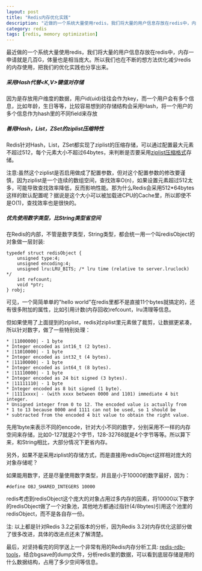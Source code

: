 ```yaml
---
layout: post
title: "Redis内存优化实践"
description: "近做的一个系统大量使用redis，我们将大量的用户信息存放在redis中，内存一申请就是几百G，体量也是相当庞大。所以我们也在不断的想方法优化减少redis的内存使用，把我们的优化实践也分享出来"
category: redis
tags: [redis, memory optimization]
---
```


最近做的一个系统大量使用redis，我们将大量的用户信息存放在redis中，内存一申请就是几百G，体量也是相当庞大。所以我们也在不断的想方法优化减少redis的内存使用，把我们的优化实践也分享出来。

##### 采用Hash代替<K,V>键值对存储
因为是存放用户维度的数据，用户id(uid)往往会作为key，而一个用户会有多个信息，比如年龄，生日等等，比较容易想到的存储结构会采用Hash，将一个用户的多个信息作为hash里的不同field来存放

##### 善用Hash，List，ZSet的ziplist压缩特性
Redis针对Hash，List，ZSet都实现了ziplist的压缩存储，可以通过配置最大元素不超过512，每个元素大小不超过64bytes，来判断是否要采用[ziplist压缩格式](http://redisbook1e-gallery.readthedocs.io/en/latest/7-ziplist.html)存储。

注意:虽然这个ziplist是否启用做成了配置参数，但对这个配置参数的修改要谨慎，因为ziplist是一个连续的数组空间，查找效率O(n)，如果设置元素超过512太多，可能导致查找效率降低，反而影响性能。那为什么Redis会采用512*64bytes这样的默认配置呢？据说是这个大小可以被加载进CPU的Cache里，所以即使不是O(1)，查找效率也是很快的。

##### 优先使用数字类型，比String类型省空间
在Redis的内部，不管是数字类型，String类型，都会统一用一个叫redisObject的对象做一层封装:

```
typedef struct redisObject {
    unsigned type:4;
    unsigned encoding:4;
    unsigned lru:LRU_BITS; /* lru time (relative to server.lruclock) */
    int refcount;
    void *ptr;
} robj;

```
可见，一个简简单单的"hello world"在redis里都不是直接11个bytes就搞定的，还有很多附加的属性，比如引用计数(内存回收)refcount，lru清理等信息。

但如果使用了上面提到的ziplist，redis对ziplist里元素做了裁剪，让数据更紧凑，所以针对数字，做了一些特别处理：

```
* |11000000| - 1 byte
* Integer encoded as int16_t (2 bytes).
* |11010000| - 1 byte
* Integer encoded as int32_t (4 bytes).
* |11100000| - 1 byte
* Integer encoded as int64_t (8 bytes).
* |11110000| - 1 byte
* Integer encoded as 24 bit signed (3 bytes).
* |11111110| - 1 byte
* Integer encoded as 8 bit signed (1 byte).
* |1111xxxx| - (with xxxx between 0000 and 1101) immediate 4 bit integer.
* Unsigned integer from 0 to 12. The encoded value is actually from
* 1 to 13 because 0000 and 1111 can not be used, so 1 should be
* subtracted from the encoded 4 bit value to obtain the right value.
```
先用1byte来表示不同的encode，针对大小不同的数字，分别采用不一样的内存空间来存储，比如0-127就是2个字节，128-32768就是4个字节等等。所以算下来，和String相比，大部分情况下更省内存。

另外，如果不是采用ziplist的存储方式，而是直接用redisObject这样相对庞大的对象存储呢？

如果能用数字，还是尽量使用数字类型，并且是小于10000的数字最好，因为：

```
#define OBJ_SHARED_INTEGERS 10000
```
redis考虑到redisObject这个庞大的对象占用过多内存的因素，将10000以下数字的redisObject做了一个对象池，其他地方都通过指针(4/8bytes)引用这个池里的redisObject，而不是各自存一份。

注: 以上都是针对Redis 3.2之前版本的分析，因为Redis 3.2对内存优化这部分做了很多改进，具体的改进点还未了解清楚。

最后，对坚持看完的同学送上一个非常有用的Redis内存分析工具: [redis-rdb-tools](https://github.com/sripathikrishnan/redis-rdb-tools)，结合bgsave的dump文件，分析redis里的数据，可以看到底层存储是用的什么数据结构，占用了多少空间等信息。







